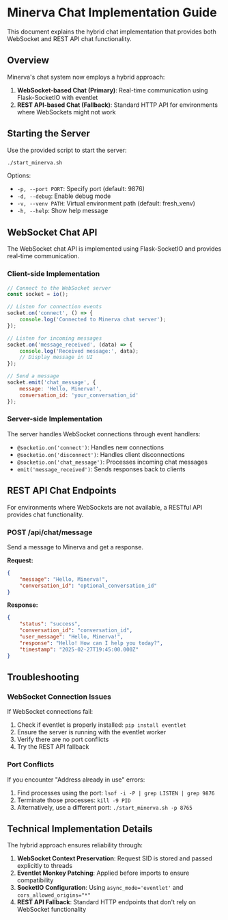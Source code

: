 # Minerva Chat Implementation Guide

This document explains the hybrid chat implementation that provides both WebSocket and REST API chat functionality.

## Overview

Minerva's chat system now employs a hybrid approach:

1. **WebSocket-based Chat (Primary)**: Real-time communication using Flask-SocketIO with eventlet
2. **REST API-based Chat (Fallback)**: Standard HTTP API for environments where WebSockets might not work

## Starting the Server

Use the provided script to start the server:

```bash
./start_minerva.sh
```

Options:
- `-p, --port PORT`: Specify port (default: 9876)
- `-d, --debug`: Enable debug mode
- `-v, --venv PATH`: Virtual environment path (default: fresh_venv)
- `-h, --help`: Show help message

## WebSocket Chat API

The WebSocket chat API is implemented using Flask-SocketIO and provides real-time communication.

### Client-side Implementation

```javascript
// Connect to the WebSocket server
const socket = io();

// Listen for connection events
socket.on('connect', () => {
    console.log('Connected to Minerva chat server');
});

// Listen for incoming messages
socket.on('message_received', (data) => {
    console.log('Received message:', data);
    // Display message in UI
});

// Send a message
socket.emit('chat_message', {
    message: 'Hello, Minerva!',
    conversation_id: 'your_conversation_id'
});
```

### Server-side Implementation

The server handles WebSocket connections through event handlers:

- `@socketio.on('connect')`: Handles new connections
- `@socketio.on('disconnect')`: Handles client disconnections
- `@socketio.on('chat_message')`: Processes incoming chat messages
- `emit('message_received')`: Sends responses back to clients

## REST API Chat Endpoints

For environments where WebSockets are not available, a RESTful API provides chat functionality.

### POST /api/chat/message

Send a message to Minerva and get a response.

**Request:**
```json
{
    "message": "Hello, Minerva!",
    "conversation_id": "optional_conversation_id"
}
```

**Response:**
```json
{
    "status": "success",
    "conversation_id": "conversation_id",
    "user_message": "Hello, Minerva!",
    "response": "Hello! How can I help you today?",
    "timestamp": "2025-02-27T19:45:00.000Z"
}
```

## Troubleshooting

### WebSocket Connection Issues

If WebSocket connections fail:
1. Check if eventlet is properly installed: `pip install eventlet`
2. Ensure the server is running with the eventlet worker
3. Verify there are no port conflicts
4. Try the REST API fallback

### Port Conflicts

If you encounter "Address already in use" errors:
1. Find processes using the port: `lsof -i -P | grep LISTEN | grep 9876`
2. Terminate those processes: `kill -9 PID`
3. Alternatively, use a different port: `./start_minerva.sh -p 8765`

## Technical Implementation Details

The hybrid approach ensures reliability through:

1. **WebSocket Context Preservation**: Request SID is stored and passed explicitly to threads
2. **Eventlet Monkey Patching**: Applied before imports to ensure compatibility
3. **SocketIO Configuration**: Using `async_mode='eventlet'` and `cors_allowed_origins="*"`
4. **REST API Fallback**: Standard HTTP endpoints that don't rely on WebSocket functionality
